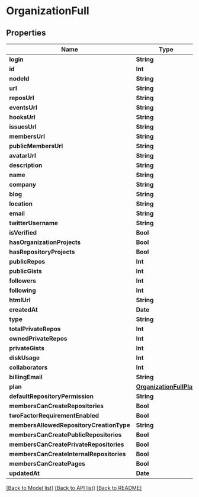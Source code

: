 # OrganizationFull

## Properties
Name | Type | Description | Notes
------------ | ------------- | ------------- | -------------
**login** | **String** |  | 
**id** | **Int** |  | 
**nodeId** | **String** |  | 
**url** | **String** |  | 
**reposUrl** | **String** |  | 
**eventsUrl** | **String** |  | 
**hooksUrl** | **String** |  | 
**issuesUrl** | **String** |  | 
**membersUrl** | **String** |  | 
**publicMembersUrl** | **String** |  | 
**avatarUrl** | **String** |  | 
**description** | **String** |  | 
**name** | **String** |  | [optional] 
**company** | **String** |  | [optional] 
**blog** | **String** |  | [optional] 
**location** | **String** |  | [optional] 
**email** | **String** |  | [optional] 
**twitterUsername** | **String** |  | [optional] 
**isVerified** | **Bool** |  | [optional] 
**hasOrganizationProjects** | **Bool** |  | 
**hasRepositoryProjects** | **Bool** |  | 
**publicRepos** | **Int** |  | 
**publicGists** | **Int** |  | 
**followers** | **Int** |  | 
**following** | **Int** |  | 
**htmlUrl** | **String** |  | 
**createdAt** | **Date** |  | 
**type** | **String** |  | 
**totalPrivateRepos** | **Int** |  | [optional] 
**ownedPrivateRepos** | **Int** |  | [optional] 
**privateGists** | **Int** |  | [optional] 
**diskUsage** | **Int** |  | [optional] 
**collaborators** | **Int** |  | [optional] 
**billingEmail** | **String** |  | [optional] 
**plan** | [**OrganizationFullPlan**](OrganizationFullPlan.md) |  | [optional] 
**defaultRepositoryPermission** | **String** |  | [optional] 
**membersCanCreateRepositories** | **Bool** |  | [optional] 
**twoFactorRequirementEnabled** | **Bool** |  | [optional] 
**membersAllowedRepositoryCreationType** | **String** |  | [optional] 
**membersCanCreatePublicRepositories** | **Bool** |  | [optional] 
**membersCanCreatePrivateRepositories** | **Bool** |  | [optional] 
**membersCanCreateInternalRepositories** | **Bool** |  | [optional] 
**membersCanCreatePages** | **Bool** |  | [optional] 
**updatedAt** | **Date** |  | 

[[Back to Model list]](../README.md#documentation-for-models) [[Back to API list]](../README.md#documentation-for-api-endpoints) [[Back to README]](../README.md)


